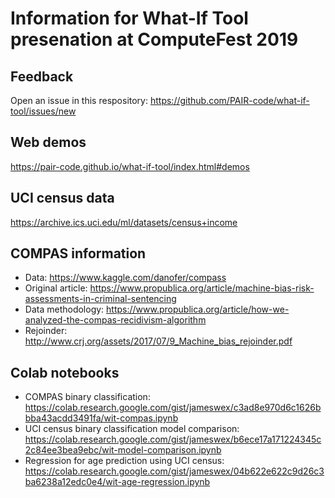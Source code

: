 # Information for What-If Tool presenation at ComputeFest 2019

## Feedback
Open an issue in this respository: https://github.com/PAIR-code/what-if-tool/issues/new

## Web demos
https://pair-code.github.io/what-if-tool/index.html#demos

## UCI census data
https://archive.ics.uci.edu/ml/datasets/census+income

## COMPAS information
- Data: https://www.kaggle.com/danofer/compass
- Original article: https://www.propublica.org/article/machine-bias-risk-assessments-in-criminal-sentencing
- Data methodology: https://www.propublica.org/article/how-we-analyzed-the-compas-recidivism-algorithm
- Rejoinder: http://www.crj.org/assets/2017/07/9_Machine_bias_rejoinder.pdf

## Colab notebooks
- COMPAS binary classification: https://colab.research.google.com/gist/jameswex/c3ad8e970d6c1626bbba43acdd3491fa/wit-compas.ipynb
- UCI census binary classification model comparison: https://colab.research.google.com/gist/jameswex/b6ece17a171224345c2c84ee3bea9ebc/wit-model-comparison.ipynb
- Regression for age prediction using UCI census: https://colab.research.google.com/gist/jameswex/04b622e622c9d26c3ba6238a12edc0e4/wit-age-regression.ipynb
